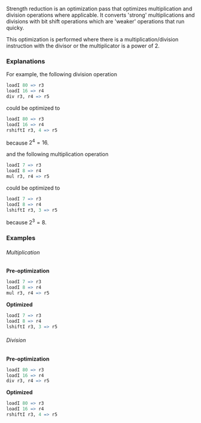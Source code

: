Strength reduction is an optimization pass that optimizes multiplication and division operations where applicable. It converts 'strong' multiplications and divisions with bit shift operations which are 'weaker' operations that run quicky.

This optimization is performed where there is a multiplication/division instruction with the  divisor or the multiplicator is a power of 2.

### Explanations
For example, the following division operation
```R (ISC)
loadI 80 => r3
loadI 16 => r4
div r3, r4 => r5
```

could be optimized to
```R (ISC)
loadI 80 => r3
loadI 16 => r4
rshiftI r3, 4 => r5
```

because $2^4 = 16$.

and the following multiplication operation
```R (ISC)
loadI 7 => r3
loadI 8 => r4
mul r3, r4 => r5
```

could be optimized to
```R (ISC)
loadI 7 => r3
loadI 8 => r4
lshiftI r3, 3 => r5
```

because $2^3 = 8$.

### Examples

###### Multiplication
**Pre-optimization**
```R (ISC)
loadI 7 => r3
loadI 8 => r4
mul r3, r4 => r5
```
**Optimized**
```R (ISC)
loadI 7 => r3
loadI 8 => r4
lshiftI r3, 3 => r5
```

###### Division
**Pre-optimization**
```R (ISC)
loadI 80 => r3
loadI 16 => r4
div r3, r4 => r5
```
**Optimized**
```R (ISC)
loadI 80 => r3
loadI 16 => r4
rshiftI r3, 4 => r5
```
